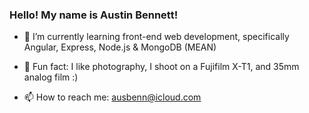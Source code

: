### Hello! My name is Austin Bennett!

- 🌱 I’m currently learning front-end web development, specifically Angular, Express, Node.js & MongoDB (MEAN)

- 📸 Fun fact: I like photography, I shoot on a Fujifilm X-T1, and 35mm analog film :)

- 📫 How to reach me: ausbenn@icloud.com
